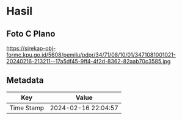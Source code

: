 # Hasil

## Foto C Plano

https://sirekap-obj-formc.kpu.go.id/5608/pemilu/pdpr/34/71/08/10/01/3471081001021-20240216-213211--17a5df45-9ff4-4f2d-8362-82aab70c3585.jpg


## Metadata

| Key        | Value               |
| ---------- | ------------------- |
| Time Stamp | 2024-02-16 22:04:57 |




